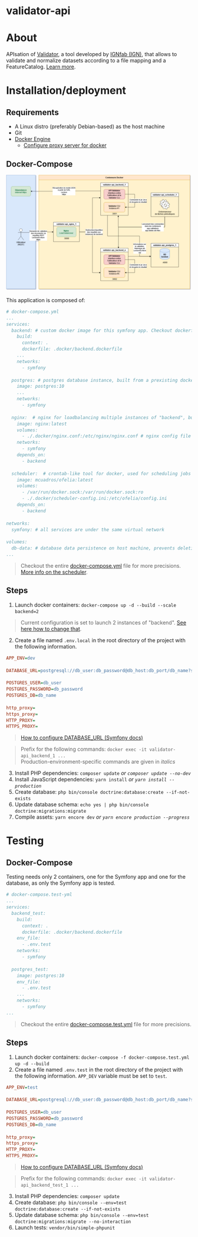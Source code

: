 # validator-api

# About

APIsation of [Validator](https://github.com/IGNF/validator), a tool developed by [IGNfab (IGN)](https://www.ign.fr/ignfab), that allows to validate and normalize datasets according to a file mapping and a FeatureCatalog. [Learn more](https://github.com/IGNF/validator).

# Installation/deployment

## Requirements

 * A Linux distro (preferably Debian-based) as the host machine
 * Git
 * [Docker Engine](https://docs.docker.com/engine/install/)
   * [Configure proxy server for docker](https://docs.docker.com/network/proxy/)

## Docker-Compose

<img src="doc/images/architecture.jpg" alt="architecture"/>

This application is composed of:
```yml
# docker-compose.yml
...
services:
  backend: # custom docker image for this symfony app. Checkout dockerfile for more info
    build:
      context: .
      dockerfile: .docker/backend.dockerfile
    ...
    networks:
      - symfony

  postgres: # postgres database instance, built from a prexisting docker image
    image: postgres:10
    ...
    networks:
      - symfony

  nginx:  # nginx for loadbalancing multiple instances of "backend", built from prexisting docker image
    image: nginx:latest
    volumes:
      - ./.docker/nginx.conf:/etc/nginx/nginx.conf # nginx config file
    networks:
      - symfony
    depends_on:
      - backend

  scheduler:  # crontab-like tool for docker, used for scheduling jobs inside docker containers, built from prexisting docker image
    image: mcuadros/ofelia:latest
    volumes:
      - /var/run/docker.sock:/var/run/docker.sock:ro
      - ./.docker/scheduler-config.ini:/etc/ofelia/config.ini
    depends_on:
      - backend

networks:
  symfony: # all services are under the same virtual network

volumes:
  db-data: # database data persistence on host machine, prevents deletion of data even after the container has been stopped
...
```
> Checkout the entire [docker-compose.yml](docker-compose.yml) file for more precisions.  
> [More info on the scheduler](https://github.com/mcuadros/ofelia).

## Steps

1. Launch docker containers: `docker-compose up -d --build --scale backend=2`

> Current configuration is set to launch 2 instances of "backend". [See here how to change that](doc/md/backend_multiple_instances_en.md).

2. Create a file named `.env.local` in the root directory of the project with the following information.

```ini
APP_ENV=dev

DATABASE_URL=postgresql://db_user:db_password@db_host:db_port/db_name?serverVersion=10&charset=utf8

POSTGRES_USER=db_user
POSTGRES_PASSWORD=db_password
POSTGRES_DB=db_name

http_proxy=
https_proxy=
HTTP_PROXY=
HTTPS_PROXY=
```
> [How to configure DATABASE_URL (Symfony docs)](https://symfony.com/doc/4.4/doctrine.html#configuring-the-database)

> Prefix for the following commands: `docker exec -it validator-api_backend_1 ...`  
> Production-environment-specific commands are given in *italics*

3. Install PHP dependencies: `composer update` *or `composer update --no-dev`*
4. Install JavaScript dependencies: `yarn install` *or `yarn install --production`*
5. Create database: `php bin/console doctrine:database:create --if-not-exists`
6. Update database schema: `echo yes | php bin/console doctrine:migrations:migrate`
7. Compile assets: `yarn encore dev` *or `yarn encore production --progress`*

# Testing

## Docker-Compose

Testing needs only 2 containers, one for the Symfony app and one for the database, as only the Symfony app is tested.
```yml
# docker-compose.test-yml
...
services:
  backend_test:
    build:
      context: .
      dockerfile: .docker/backend.dockerfile
    env_file:
      - .env.test
    networks:
      - symfony

  postgres_test:
    image: postgres:10
    env_file:
      - .env.test
    ...
    networks:
      - symfony
...
```
> Checkout the entire [docker-compose.test.yml](docker-compose.test.yml) file for more precisions.

## Steps

1. Launch docker containers: `docker-compose -f docker-compose.test.yml up -d --build`
2. Create a file named `.env.test` in the root directory of the project with the following information. `APP_DEV` variable must be set to `test`.

```ini
APP_ENV=test

DATABASE_URL=postgresql://db_user:db_password@db_host:db_port/db_name?serverVersion=10&charset=utf8

POSTGRES_USER=db_user
POSTGRES_PASSWORD=db_password
POSTGRES_DB=db_name

http_proxy=
https_proxy=
HTTP_PROXY=
HTTPS_PROXY=
```
> [How to configure DATABASE_URL (Symfony docs)](https://symfony.com/doc/4.4/doctrine.html#configuring-the-database)

> Prefix for the following commands: `docker exec -it validator-api_backend_test_1 ...`

3. Install PHP dependencies: `composer update`
4. Create database: `php bin/console --env=test doctrine:database:create --if-not-exists`
5. Update database schema: `php bin/console --env=test doctrine:migrations:migrate --no-interaction`
6. Launch tests: `vendor/bin/simple-phpunit`